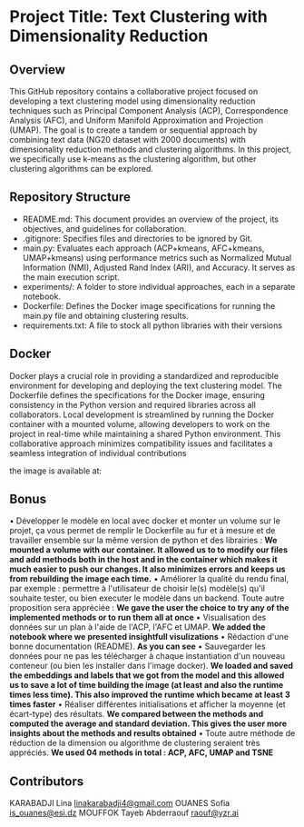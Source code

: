 # Project Title: Text Clustering with Dimensionality Reduction
## Overview
This GitHub repository contains a collaborative project focused on developing a text clustering model using dimensionality reduction techniques such as Principal Component Analysis (ACP), Correspondence Analysis (AFC), and Uniform Manifold Approximation and Projection (UMAP). The goal is to create a tandem or sequential approach by combining text data (NG20 dataset with 2000 documents) with dimensionality reduction methods and clustering algorithms. In this project, we specifically use k-means as the clustering algorithm, but other clustering algorithms can be explored.

## Repository Structure
- README.md: This document provides an overview of the project, its objectives, and guidelines for collaboration.
- .gitignore: Specifies files and directories to be ignored by Git.
- main.py: Evaluates each approach (ACP+kmeans, AFC+kmeans, UMAP+kmeans) using performance metrics such as Normalized Mutual Information (NMI), Adjusted Rand Index (ARI), and Accuracy. It serves as the main execution script.
- experiments/: A folder to store individual approaches, each in a separate notebook.
- Dockerfile: Defines the Docker image specifications for running the main.py file and obtaining clustering results.
- requirements.txt: A file to stock all python libraries with their versions

## Docker
Docker plays a crucial role in providing a standardized and reproducible environment for developing and deploying the text clustering model. The Dockerfile defines the specifications for the Docker image, ensuring consistency in the Python version and required libraries across all collaborators. Local development is streamlined by running the Docker container with a mounted volume, allowing developers to work on the project in real-time while maintaining a shared Python environment. This collaborative approach minimizes compatibility issues and facilitates a seamless integration of individual contributions

the image is available at: 

## Bonus
• Développer le modèle en local avec docker et monter un volume sur le projet, ça vous permet de remplir le Dockerfile au fur et à mesure et de travailler ensemble sur la même version de python et des librairies : **We mounted a volume with our container. It allowed us to to modify our files and add methods both in the host and in the container which makes it much easier to push our changes. It also minimizes errors and keeps us from rebuilding the image each time.**
• Améliorer la qualité du rendu final, par exemple : permettre à l'utilisateur de choisir le(s) modèle(s) qu'il souhaite tester, ou bien executer le modèle dans un backend. Toute autre proposition sera appréciée : **We gave the user the choice to try any of the implemented methods or to run them all at once**
• Visualisation des données sur un plan à l'aide de l'ACP, l'AFC et UMAP. **We added the notebook where we presented insightfull visulizations**
• Rédaction d'une bonne documentation (README). **As you can see**
• Sauvegarder les données pour ne pas les télécharger à chaque instantiation d'un nouveau conteneur (ou bien les installer dans l'image docker). **We loaded and saved the embeddings and labels that we got from the model and this allowed us to save a lot of time building the image (at least  and also the runtime times less time). This also improved the runtime which became at least 3 times faster**
• Réaliser différentes initialisations et afficher la moyenne (et écart-type) des résultats. **We compared between  the methods and computed the average and standard deviation. This gives the user more insights about the methods and results obtained**
• Toute autre méthode de réduction de la dimension ou algorithme de clustering seraient très appréciés. **We used 04 methods in total : ACP, AFC, UMAP and TSNE**

## Contributors
KARABADJI Lina linakarabadji4@gmail.com
OUANES Sofia is_ouanes@esi.dz
MOUFFOK Tayeb Abderraouf raouf@yzr.ai
